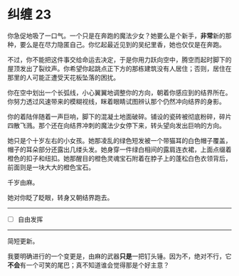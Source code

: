 # 纠缠 23

你急促地吸了一口气。一个只是在奔跑的魔法少女？她要么是个新手，**非常**新的那种，要么是在尽力隐匿自己。你忆起最近见到的吴纪里香，她也仅仅是在奔跑。

不过，你不能把这件事交给命运去决定，于是你用力跃向空中，腾空而起时脚下的屋顶发出了裂纹声。你希望你起跳点正下方的那栋建筑没有人居住；否则，居住在那里的人可能正遭受天花板坠落的困扰。

你在空中划出一个长弧线，小心翼翼地调整你的方向，朝着你感应到的结界所在。你努力透过风速带来的模糊视线，眯着眼睛试图辨认那个仍然冲向结界的身影。

你的着陆伴随着一声巨响，脚下的混凝土地面破碎。铺设的瓷砖被彻底粉碎，碎片四散飞溅。那个还在向结界冲刺的魔法少女停下来，转头望向发出巨响的方向。

她只是个十岁左右的小女孩。她那凌乱的绿色短发被一个带猫耳的白色帽子覆盖，帽子的耳朵部分还露出几缕头发。她身穿一件绿白相间的露肩连衣裙，上面点缀着橙色的扣子和纽扣。她那醒目的橙色灵魂宝石附着在脖子上的蓬松白色衣领背后，前面则是一块大大的橙色宝石。

千岁由麻。

她对你眨了眨眼，转身又朝结界跑去。

---

- [ ] 自由发挥

---

简短更新。

我要明确进行的一个变更是，由麻的武器**只是**一把钉头锤。因为不，绝对不行，它**不会**有一个可笑的尾巴；真不知道谁会觉得那是个好主意？
